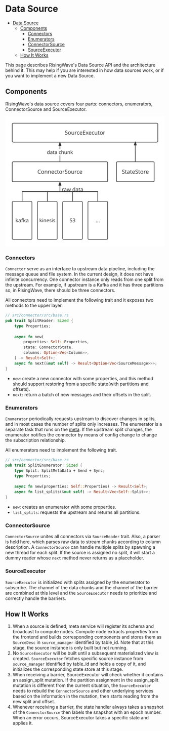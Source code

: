 # Data Source

- [Data Source](#data-source)
  - [Components](#components)
    - [Connectors](#connectors)
    - [Enumerators](#enumerators)
    - [ConnectorSource](#connectorsource)
    - [SourceExecutor](#sourceexecutor)
  - [How It Works](#how-it-works)

This page describes RisingWave's Data Source API and the architecture behind it. This may help if you are interested in how data sources work, or if you want to implement a new Data Source.

## Components

RisingWave's data source covers four parts: connectors, enumerators, ConnectorSource and SourceExecutor.

![data source arch](../docs/images/data-source/data-source-arch.svg)

### Connectors

`Connector` serve as an interface to upstream data pipeline, including the message queue and file system. In the current design, it does not have infinite concurrency. One connector instance only reads from one split from the upstream. For example, if upstream is a Kafka and it has three partitions so, in RisingWave, there should be three connectors.

All connectors need to implement the following trait and it exposes two methods to the upper layer.

```rust
// src/connector/src/base.rs
pub trait SplitReader: Sized {
    type Properties;

    async fn new(
        properties: Self::Properties,
        state: ConnectorState,
        columns: Option<Vec<Column>>,
    ) -> Result<Self>;
    async fn next(&mut self) -> Result<Option<Vec<SourceMessage>>>;
}
```

- `new`: create a new connector with some properties, and this method should support restoring from a specific state(with partitions and offsets).
- `next`: return a batch of new messages and their offsets in the split.

### Enumerators

`Enumerator` periodically requests upstream to discover changes in splits, and in most cases the number of splits only increases. The enumerator is a separate task that runs on the [meta](./meta-service.md). If the upstream split changes, the enumerator notifies the connector by means of config change to change the subscription relationship.

All enumerators need to implement the following trait.

```rust
// src/connector/src/base.rs
pub trait SplitEnumerator: Sized {
    type Split: SplitMetaData + Send + Sync;
    type Properties;

    async fn new(properties: Self::Properties) -> Result<Self>;
    async fn list_splits(&mut self) -> Result<Vec<Self::Split>>;
}
```

- `new`: creates an enumerator with some properties.
- `list_splits`: requests the upstream and returns all partitions.

### ConnectorSource

`ConnectorSource` unites all connectors via `SourceReader` trait. Also, a parser is held here, which parses raw data to stream chunks according to column description. A `ConnectorSource` can handle multiple splits by spawning a new thread for each split. If the source is assigned no split, it will start a dummy reader whose `next` method never returns as a placeholder.

### SourceExecutor

`SourceExecutor` is initialized with splits assigned by the enumerator to subscribe. The channel of the data chunks and the channel of the barrier are combined at this level and the `SourceExecutor` needs to prioritize and correctly handle the barriers.

## How It Works

1. When a source is defined, meta service will register its schema and broadcast to compute nodes. Compute node extracts properties from the frontend and builds corresponding components and stores them as `SourceDesc` in `source_manager` identified by table_id. Note that at this stage, the source instance is only built but not running.
2. No `SourceExecutor` will be built until a subsequent materialized view is created. `SourceExecutor` fetches specific source instance from `source_manager` identified by table_id and holds a copy of it, and initializes the corresponding state store at this stage.
3. When receiving a barrier, SourceExecutor will check whether it contains an assign_split mutation. If the partition assignment in the assign_split mutation is different from the current situation, the `SourceExecutor` needs to rebuild the `ConnectorSource` and other underlying services based on the information in the mutation, then starts reading from the new split and offset.
4. Whenever receiving a barrier, the state handler always takes a snapshot of the `ConnectorSource` then labels the snapshot with an epoch number. When an error occurs, SourceExecutor takes a specific state and applies it.
